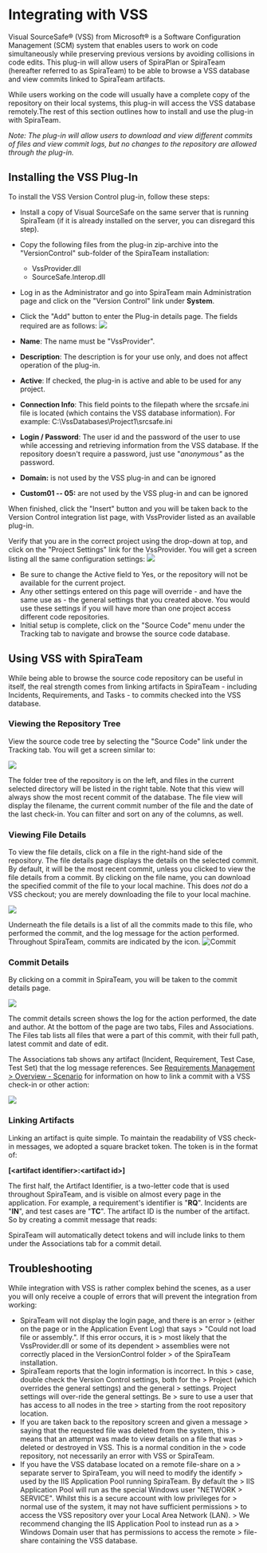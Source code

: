 # Integrating with VSS

Visual SourceSafe® (VSS) from Microsoft® is a Software Configuration Management (SCM) system that enables users to work on code simultaneously while preserving previous versions by avoiding collisions in code edits. This plug-in will allow users of SpiraPlan or SpiraTeam (hereafter referred to as SpiraTeam) to be able to browse a VSS database and view commits linked to SpiraTeam artifacts.

While users working on the code will usually have a complete copy of the repository on their local systems, this plug-in will access the VSS database remotely.The rest of this section outlines how to install and use the plug-in with SpiraTeam.

*Note: The plug-in will allow users to download and view different commits of files and view commit logs, but no changes to the repository are allowed through the plug-in.*

## Installing the VSS Plug-In 
To install the VSS Version Control plug-in, follow these steps:

-   Install a copy of Visual SourceSafe on the same server that is running SpiraTeam (if it is already installed on the server, you can disregard this step).
-   Copy the following files from the plug-in zip-archive into the "VersionControl" sub-folder of the SpiraTeam installation:

    -   VssProvider.dll
    -   SourceSafe.Interop.dll

-   Log in as the Administrator and go into SpiraTeam main Administration page and click on the "Version Control" link under **System**.
-   Click the "Add" button to enter the Plug-in details page. The fields required are as follows:
![](img/Integrating_with_VSS_37.png)


-   **Name**: The name must be "VssProvider".
-   **Description**: The description is for your use only, and does not affect operation of the plug-in.
-   **Active**: If checked, the plug-in is active and able to be used for any project.
-   **Connection Info**: This field points to the filepath where the srcsafe.ini file is located (which contains the VSS database information). For example: C:\\VssDatabases\\Project1\\srcsafe.ini
-   **Login / Password**: The user id and the password of the user to use while accessing and retrieving information from the VSS database. If the repository doesn't require a password, just use "*anonymous"* as the password.
-   **Domain:** is not used by the VSS plug-in and can be ignored
-   **Custom01 -- 05:** are not used by the VSS plug-in and can be ignored

When finished, click the "Insert" button and you will be taken back to the Version Control integration list page, with VssProvider listed as an available plug-in.

Verify that you are in the correct project using the drop-down at top, and click on the "Project Settings" link for the VssProvider. You will get a screen listing all the same configuration settings:
![](img/Integrating_with_VSS_38.png)




-   Be sure to change the Active field to Yes, or the repository will not be available for the current project.
-   Any other settings entered on this page will override - and have the same use as - the general settings that you created above. You would use these settings if you will have more than one project access different code repositories.
-   Initial setup is complete, click on the "Source Code" menu under the Tracking tab to navigate and browse the source code database.

## Using VSS with SpiraTeam

While being able to browse the source code repository can be useful in itself, the real strength comes from linking artifacts in SpiraTeam -
including Incidents, Requirements, and Tasks - to commits checked into the VSS database.

### Viewing the Repository Tree

View the source code tree by selecting the "Source Code" link under the Tracking tab. You will get a screen similar to:

![](img/Integrating_with_VSS_39.png)




The folder tree of the repository is on the left, and files in the current selected directory will be listed in the right table. Note that this view will always show the most recent commit of the database. The file view will display the filename, the current commit number of the file and the date of the last check-in. You can filter and sort on any of the columns, as well.

### Viewing File Details

To view the file details, click on a file in the right-hand side of the repository. The file details page displays the details on the selected commit. By default, it will be the most recent commit, unless you clicked to view the file details from a commit. By clicking on the file name, you can download the specified commit of the file to your local machine. This does *not* do a VSS checkout; you are merely downloading the file to your local machine.

![](img/Integrating_with_VSS_40.png)




Underneath the file details is a list of all the commits made to this file, who performed the commit, and the log message for the action performed. Throughout SpiraTeam, commits are indicated by the icon.
![Commit](img/Integrating_with_VSS_12.png)


### Commit Details

By clicking on a commit in SpiraTeam, you will be taken to the commit details page.

![](img/Integrating_with_VSS_41.png)




The commit details screen shows the log for the action performed, the date and author. At the bottom of the page are two tabs, Files and Associations. The Files tab lists all files that were a part of this commit, with their full path, latest commit and date of edit.

The Associations tab shows any artifact (Incident, Requirement, Test Case, Test Set) that the log message references. See [Requirements Management > Overview - Scenario](../../Spira-User-Manual/Requirements-Management/#overview-scenario) for information on how to link a commit with a VSS check-in or other action:

![](img/Integrating_with_VSS_42.png)




### Linking Artifacts

Linking an artifact is quite simple. To maintain the readability of VSS check-in messages, we adopted a square bracket token. The token is in the format of:

**\[<artifact identifier\>:<artifact id\>\]**

The first half, the Artifact Identifier, is a two-letter code that is used throughout SpiraTeam, and is visible on almost every page in the application. For example, a requirement's identifier is "**RQ**". Incidents are "**IN**", and test cases are "**TC**". The artifact ID is the number of the artifact. So by creating a commit message that reads:

SpiraTeam will automatically detect tokens and will include links to them under the Associations tab for a commit detail.

## Troubleshooting

While integration with VSS is rather complex behind the scenes, as a user you will only receive a couple of errors that will prevent the integration from working:

-   SpiraTeam will not display the login page, and there is an error > (either on the page or in the Application Event Log) that says > "Could not load file or assembly.". If this error occurs, it is > most likely that the VssProvider.dll or some of its dependent > assemblies were not correctly placed in the VersionControl folder > of the SpiraTeam installation.
-   SpiraTeam reports that the login information is incorrect. In this > case, double check the Version Control settings, both for the > Project (which overrides the general settings) and the general > settings. Project settings will over-ride the general settings. Be > sure to use a user that has access to all nodes in the tree > starting from the root repository location.
-   If you are taken back to the repository screen and given a message > saying that the requested file was deleted from the system, this > means that an attempt was made to view details on a file that was > deleted or destroyed in VSS. This is a normal condition in the > code repository, not necessarily an error with VSS or SpiraTeam.
-   If you have the VSS database located on a remote file-share on a > separate server to SpiraTeam, you will need to modify the identify > used by the IIS Application Pool running SpiraTeam. By default the > IIS Application Pool will run as the special Windows user "NETWORK > SERVICE". Whilst this is a secure account with low privileges for > normal use of the system, it may not have sufficient permissions > to access the VSS repository over your Local Area Network (LAN). > We recommend changing the IIS Application Pool to instead run as a > Windows Domain user that has permissions to access the remote > file-share containing the VSS database.